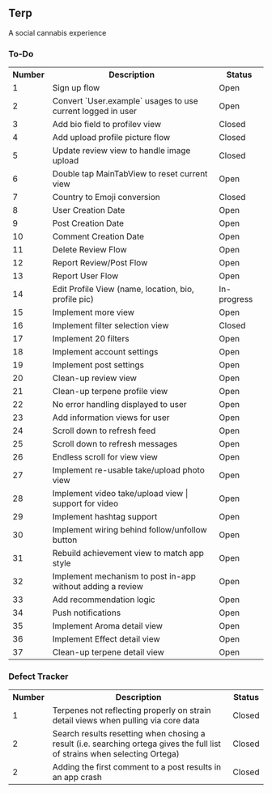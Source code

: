 ## Terp
A social cannabis experience

### To-Do

<table>
<tr><th>Number</th><th>Description</th><th>Status</th></tr>
<tr><td>1</td><td>Sign up flow</td><td>Open</td></tr>
<tr><td>2</td><td>Convert `User.example` usages to use current logged in user</td><td>Open</td></tr>
<tr><td>3</td><td>Add bio field to profilev view</td><td>Closed</td></tr>
<tr><td>4</td><td>Add upload profile picture flow</td><td>Closed</td></tr>
<tr><td>5</td><td>Update review view to handle image upload</td><td>Closed</td></tr>
<tr><td>6</td><td>Double tap MainTabView to reset current view</td><td>Open</td></tr>
<tr><td>7</td><td>Country to Emoji conversion</td><td>Closed</td></tr>
<tr><td>8</td><td>User Creation Date</td><td>Open</td></tr>
<tr><td>9</td><td>Post Creation Date</td><td>Open</td></tr>
<tr><td>10</td><td>Comment Creation Date</td><td>Open</td></tr>
<tr><td>11</td><td>Delete Review Flow</td><td>Open</td></tr>
<tr><td>12</td><td>Report Review/Post Flow</td><td>Open</td></tr>
<tr><td>13</td><td>Report User Flow</td><td>Open</td></tr>
<tr><td>14</td><td>Edit Profile View (name, location, bio, profile pic)</td><td>In-progress</td></tr>
<tr><td>15</td><td>Implement more view</td><td>Open</td></tr>
<tr><td>16</td><td>Implement filter selection view</td><td>Closed</td></tr>
<tr><td>17</td><td>Implement 20 filters</td><td>Open</td></tr>
<tr><td>18</td><td>Implement account settings</td><td>Open</td></tr>
<tr><td>19</td><td>Implement post settings</td><td>Open</td></tr>
<tr><td>20</td><td>Clean-up review view</td><td>Open</td></tr>
<tr><td>21</td><td>Clean-up terpene profile view</td><td>Open</td></tr>
<tr><td>22</td><td>No error handling displayed to user</td><td>Open</td></tr>
<tr><td>23</td><td>Add information views for user</td><td>Open</td></tr>
<tr><td>24</td><td>Scroll down to refresh feed</td><td>Open</td></tr>
<tr><td>25</td><td>Scroll down to refresh messages</td><td>Open</td></tr>
<tr><td>26</td><td>Endless scroll for view view</td><td>Open</td></tr>
<tr><td>27</td><td>Implement re-usable take/upload photo view</td><td>Open</td></tr>
<tr><td>28</td><td>Implement video take/upload view | support for video</td><td>Open</td></tr>
<tr><td>29</td><td>Implement hashtag support</td><td>Open</td></tr>
<tr><td>30</td><td>Implement wiring behind follow/unfollow button</td><td>Open</td></tr>
<tr><td>31</td><td>Rebuild achievement view to match app style</td><td>Open</td></tr>
<tr><td>32</td><td>Implement mechanism to post in-app without adding a review</td><td>Open</td></tr>
<tr><td>33</td><td>Add recommendation logic</td><td>Open</td></tr>
<tr><td>34</td><td>Push notifications</td><td>Open</td></tr>
<tr><td>35</td><td>Implement Aroma detail view</td><td>Open</td></tr>
<tr><td>36</td><td>Implement Effect detail view</td><td>Open</td></tr>
<tr><td>37</td><td>Clean-up terpene detail view</td><td>Open</td></tr>
</table>                                                                                                                                                                                                                                                                                                                                                       


### Defect Tracker

<table>
<tr><th>Number</th><th>Description</th><th>Status</th></tr>
<tr><td>1</td><td>Terpenes not reflecting properly on strain detail views when pulling via core data</td><td>Closed</td></tr>
<tr><td>2</td><td>Search results resetting when chosing a result (i.e. searching ortega gives the full list of strains when selecting Ortega) </td><td>Closed</td></tr>
<tr><td>2</td><td>Adding the first comment to a post results in an app crash</td><td>Closed</td></tr>
</table>
